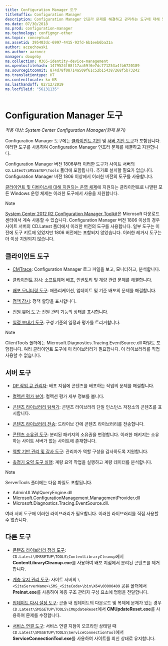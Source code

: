 ```yaml
---
title: Configuration Manager 도구
titleSuffix: Configuration Manager
description: Configuration Manager 인프라 문제를 해결하고 관리하는 도구에 대해 알아봅니다.
ms.date: 07/30/2018
ms.prod: configuration-manager
ms.technology: configmgr-other
ms.topic: conceptual
ms.assetid: 395403dc-6997-4415-93fd-6b1eeb6ba31a
author: aczechowski
ms.author: aaroncz
manager: dougeby
ms.collection: M365-identity-device-management
ms.openlocfilehash: 1479524f08f17aa59f6e7dc771253a4fb6720189
ms.sourcegitcommit: 874d78f08714a509f61c52b154387268f5b73242
ms.translationtype: HT
ms.contentlocale: ko-KR
ms.lasthandoff: 02/12/2019
ms.locfileid: "56131135"
---
```

# <a name="configuration-manager-tools"></a>Configuration Manager 도구

*적용 대상: System Center Configuration Manager(현재 분기)*

Configuration Manager 도구에는 [클라이언트 기반](#client-tools) 및 [서버 기반 도구](#server-tools)가 포함됩니다. 이러한 도구를 사용하여 Configuration Manager 인프라 문제를 해결하고 지원합니다. 

Configuration Manager 버전 1806부터 이러한 도구가 사이트 서버의 `CD.Latest\SMSSETUP\Tools` 폴더에 포함됩니다. 추가로 설치할 필요가 없습니다.<!--1357145--> Configuration Manager 버전 1806 이상에서 이러한 버전의 도구를 사용합니다.

[클라이언트 및 디바이스에 대해 지원되는 운영 체제](https://docs.microsoft.com/sccm/core/plan-design/configs/supported-operating-systems-for-clients-and-devices)에 지원되는 클라이언트로 나열된 모든 Windows 운영 체제는 이러한 도구에서 사용을 지원합니다.

> [!Note]  
> [System Center 2012 R2 Configuration Manager Toolkit](https://www.microsoft.com/en-us/download/details.aspx?id=50012)은 Microsoft 다운로드 센터에서 계속 사용할 수 있습니다. Configuration Manager 버전 1806 이상의 경우 사이트 서버의 CD.Latest 폴더에서 이러한 버전의 도구를 사용합니다. 일부 도구는 이전에 도구 키트에 있었지만 1806 버전에는 포함되지 않았습니다. 이러한 레거시 도구는 더 이상 지원되지 않습니다.


## <a name="client-tools"></a>클라이언트 도구

- [CMTrace](/sccm/core/support/cmtrace): Configuration Manager 로그 파일을 보고, 모니터하고, 분석합니다.  

- [클라이언트 감시](/sccm/core/support/clispy): 소프트웨어 배포, 인벤토리 및 계량 관련 문제를 해결합니다.

- [배포 모니터링 도구](/sccm/core/support/deployment-monitoring-tool): 애플리케이션, 업데이트 및 기준 배포의 문제를 해결합니다.  

- [정책 감시](/sccm/core/support/policy-spy): 정책 할당을 표시합니다.  

- [전원 뷰어 도구](/sccm/core/support/power-viewer-tool): 전원 관리 기능의 상태를 표시합니다.  

- [일정 보내기 도구](/sccm/core/support/send-schedule-tool): 구성 기준의 일정과 평가를 트리거합니다.  

> [!Note]  
> ClientTools 폴더에는 Microsoft.Diagnostics.Tracing.EventSource.dll 파일도 포함됩니다. 여러 클라이언트 도구에 이 라이브러리가 필요합니다. 이 라이브러리를 직접 사용할 수 없습니다.  


## <a name="server-tools"></a>서버 도구

- [DP 작업 큐 관리자](/sccm/core/support/dp-job-manager): 배포 지점에 콘텐츠를 배포하는 작업의 문제를 해결합니다.  

- [컬렉션 평가 뷰어](/sccm/core/support/ceviewer): 컬렉션 평가 세부 정보를 봅니다.  

- [콘텐츠 라이브러리 탐색기](/sccm/core/support/content-library-explorer): 콘텐츠 라이브러리 단일 인스턴스 저장소의 콘텐츠를 표시합니다.  

- [콘텐츠 라이브러리 전송](/sccm/core/support/content-library-transfer): 드라이브 간에 콘텐츠 라이브러리를 전송합니다.  

- [콘텐츠 소유권 도구](/sccm/core/support/content-ownership-tool): 분리된 패키지의 소유권을 변경합니다. 이러한 패키지는 소유하는 사이트 서버가 없는 사이트에 존재합니다.  

- [역할 기반 관리 및 감사 도구](/sccm/core/support/rbaviewer): 관리자가 역할 구성을 감사하도록 지원합니다.  

- [측정기 요약 도구 실행](/sccm/core/support/run-meter-summ): 계량 요약 작업을 실행하고 계량 데이터를 분석합니다.

> [!Note]  
> ServerTools 폴더에는 다음 파일도 포함됩니다. 
> - AdminUI.WqlQueryEngine.dll
> - Microsoft.ConfigurationManagement.ManagementProvider.dll
> - Microsoft.Diagnostics.Tracing.EventSource.dll. 
>
> 여러 서버 도구에 이러한 라이브러리가 필요합니다. 이러한 라이브러리를 직접 사용할 수 없습니다.  



## <a name="other-tools"></a>다른 도구

- [콘텐츠 라이브러리 정리 도구](/sccm/core/plan-design/hierarchy/content-library-cleanup-tool): `CD.Latest\SMSSETUP\TOOLS\ContentLibraryCleanup`에서 **ContentLibraryCleanup.exe**를 사용하여 배포 지점에서 분리된 콘텐츠를 제거합니다.  

- [계층 유지 관리 도구](/sccm/core/servers/manage/hierarchy-maintenance-tool-preinst.exe): 사이트 서버의 `\<SiteServerName>\SMS_<SiteCode>\bin\X64\00000409` 공유 폴더에서 **Preinst.exe**를 사용하여 계층 구조 관리자 구성 요소에 명령을 전달합니다.  

- [업데이트 다시 설정 도구](/sccm/core/servers/manage/update-reset-tool): 콘솔 내 업데이트의 다운로드 및 복제에 문제가 있는 경우 `CD.Latest\SMSSETUP\TOOLS\CMUpdateReset`에서 **CMUpdateReset.exe**를 사용하여 문제를 수정합니다.  

- [서비스 연결 도구](/sccm/core/servers/manage/use-the-service-connection-tool): 서비스 연결 지점이 오프라인 상태일 때 `CD.Latest\SMSSETUP\TOOLS\ServiceConnectionTool`에서 **ServiceConnectionTool.exe**를 사용하여 사이트를 최신 상태로 유지합니다.  
